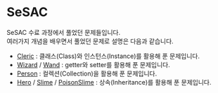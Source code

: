 # SeSAC

SeSAC 수료 과정에서 풀었던 문제들입니다. <br>
여러가지 개념을 배우면서 풀었던 문제로 설명은 다음과 같습니다.
- [Cleric](https://github.com/sinbee0402/Flutter/blob/SeSAC/Cleric.dart) : 클래스(Class)와 인스턴스(Instance)를 활용해 푼 문제입니다.
- [Wizard](https://github.com/sinbee0402/Flutter/blob/SeSAC/wizard.dart) / [Wand](https://github.com/sinbee0402/Flutter/blob/SeSAC/wand.dart) : getter와 setter를 활용해 푼 문제입니다. 
- [Person](https://github.com/sinbee0402/Flutter/blob/SeSAC/Person.dart) : 컬렉션(Collection)을 활용해 푼 문제입니다.
- [Hero](https://github.com/sinbee0402/Flutter/blob/SeSAC/hero.dart) / [Slime](https://github.com/sinbee0402/Flutter/blob/SeSAC/slime.dart) / [PoisonSlime](https://github.com/sinbee0402/Flutter/blob/SeSAC/poison_slime.dart) : 상속(Inheritance)를 활용해 푼 문제입니다. 
